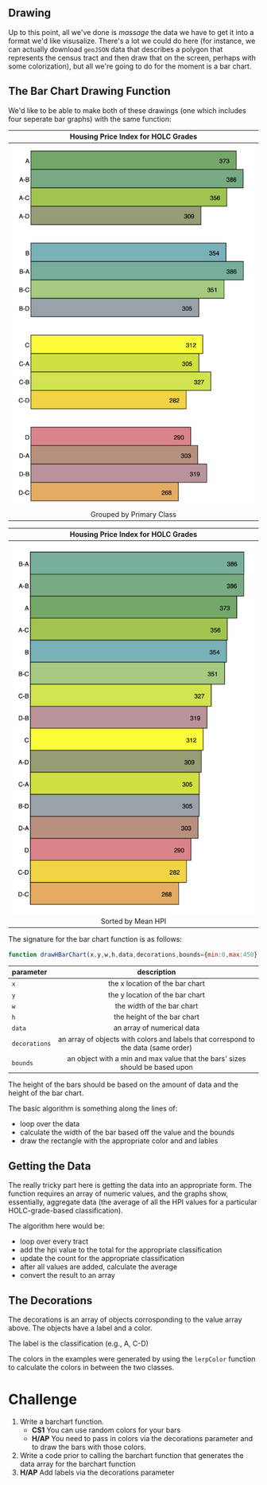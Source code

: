 Drawing
-------

Up to this point, all we've done is _massage_ the data we have to get it into a format we'd like visusalize. There's a lot we could do here (for instance, we can actually download `geoJSON` data that describes a polygon that represents the census tract and then draw that on the screen, perhaps with some colorization), but all we're going to do for the moment is a bar chart. 

## The Bar Chart Drawing Function

We'd like to be able to make both of these drawings (one which includes four seperate bar graphs) with the same function:

|**Housing Price Index for HOLC Grades**|
|:-:|
|!["grouped by primary class"](./assets/byClass1.png)|
|Grouped by Primary Class|

|**Housing Price Index for HOLC Grades**|
|:-:|
|!["sorted by mean hpi"](./assets/sorted.png)|
|Sorted by Mean HPI|

The signature for the bar chart function is as follows: 

```javascript
function drawHBarChart(x,y,w,h,data,decorations,bounds={min:0,max:450})
```

|parameter|description|
|:-|:-:|
|`x`|the x location of the bar chart|
|`y`|the y location of the bar chart|
|`w`|the width of the bar chart|
|`h`|the height of the bar chart|
|`data`|an array of numerical data|
|`decorations`|an array of objects with colors and labels that correspond to the data (same order)|
|`bounds`|an object with a min and max value that the bars' sizes should be based upon|

The height of the bars should be based on the amount of data and the height of the bar chart. 

The basic algorithm is something along the lines of: 

* loop over the data
* calculate the width of the bar based off the value and the bounds
* draw the rectangle with the appropriate color and and lables

## Getting the Data

The really tricky part here is getting the data into an appropriate form. The function requires an array of numeric values, and the graphs show, essentially, aggregate data (the average of all the HPI values for a particular HOLC-grade-based classification).

The algorithm here would be: 

* loop over every tract
* add the hpi value to the total for the appropriate classification
* update the count for the appropriate classification
* after all values are added, calculate the average
* convert the result to an array

## The Decorations

The decorations is an array of objects corrosponding to the value array above. The objects have a label and a color. 

The label is the classification (e.g., A, C-D)

The colors in the examples were generated by using the `lerpColor` function to calculate the colors in between the two classes. 

# Challenge

1. Write a barchart function.
   * **CS1** You can use random colors for your bars
   * **H/AP** You need to pass in colors via the decorations parameter and to draw the bars with those colors.
2. Write a code prior to calling the barchart function that generates the data array for the barchart function
3. **H/AP** Add labels via the decorations parameter